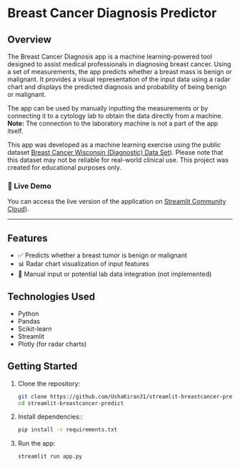 # Breast Cancer Diagnosis Predictor

## Overview

The Breast Cancer Diagnosis app is a machine learning-powered tool designed to assist medical professionals in diagnosing breast cancer. Using a set of measurements, the app predicts whether a breast mass is benign or malignant. It provides a visual representation of the input data using a radar chart and displays the predicted diagnosis and probability of being benign or malignant.

The app can be used by manually inputting the measurements or by connecting it to a cytology lab to obtain the data directly from a machine. **Note:** The connection to the laboratory machine is not a part of the app itself.

This app was developed as a machine learning exercise using the public dataset [Breast Cancer Wisconsin (Diagnostic) Data Set](https://www.kaggle.com/datasets/uciml/breast-cancer-wisconsin-data)). Please note that this dataset may not be reliable for real-world clinical use. This project was created for educational purposes only.

### 🚀 Live Demo

You can access the live version of the application on [Streamlit Community Cloud](https://app-breastcancer-predict.streamlit.app/)).

---

## Features

- ✅ Predicts whether a breast tumor is benign or malignant
- 📊 Radar chart visualization of input features
- 🔢 Manual input or potential lab data integration (not implemented)

## Technologies Used

- Python
- Pandas
- Scikit-learn
- Streamlit
- Plotly (for radar charts)

## Getting Started

1. Clone the repository:
   ```bash
   git clone https://github.com/UshaKiran31/streamlit-breastcancer-predict.git
   cd streamlit-breastcancer-predict
2. Install dependencies::
   ```bash
   pip install -r requirements.txt
3. Run the app:
   ```bash
   streamlit run app.py
